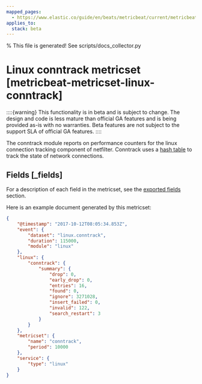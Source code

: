```yaml
---
mapped_pages:
  - https://www.elastic.co/guide/en/beats/metricbeat/current/metricbeat-metricset-linux-conntrack.html
applies_to:
  stack: beta
---
```


% This file is generated! See scripts/docs_collector.py

# Linux conntrack metricset [metricbeat-metricset-linux-conntrack]

::::{warning}
This functionality is in beta and is subject to change. The design and code is less mature than official GA features and is being provided as-is with no warranties. Beta features are not subject to the support SLA of official GA features.
::::


The conntrack module reports on performance counters for the linux connection tracking component of netfilter. Conntrack uses a [hash table](http://people.netfilter.org/pablo/docs/login.pdf) to track the state of network connections.

## Fields [_fields]

For a description of each field in the metricset, see the [exported fields](/reference/metricbeat/exported-fields-linux.md) section.

Here is an example document generated by this metricset:

```json
{
    "@timestamp": "2017-10-12T08:05:34.853Z",
    "event": {
        "dataset": "linux.conntrack",
        "duration": 115000,
        "module": "linux"
    },
    "linux": {
        "conntrack": {
            "summary": {
                "drop": 0,
                "early_drop": 0,
                "entries": 16,
                "found": 0,
                "ignore": 3271028,
                "insert_failed": 0,
                "invalid": 122,
                "search_restart": 3
            }
        }
    },
    "metricset": {
        "name": "conntrack",
        "period": 10000
    },
    "service": {
        "type": "linux"
    }
}
```
